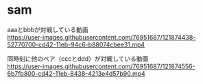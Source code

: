 # sam

aaaとbbbが対戦している動画<br>
https://user-images.githubusercontent.com/76951687/121874438-52770700-cd42-11eb-94c6-b88074cbee31.mp4

同時刻に他のペア（cccとddd）が対戦している動画<br>
https://user-images.githubusercontent.com/76951687/121874556-6b7fb800-cd42-11eb-8438-4213e4d57b90.mp4
